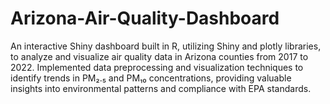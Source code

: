 # Arizona-Air-Quality-Dashboard
An interactive Shiny dashboard built in R, utilizing Shiny and plotly libraries, to analyze and visualize air quality data in Arizona counties from 2017 to 2022. Implemented data preprocessing and visualization techniques to identify trends in PM₂.₅ and PM₁₀ concentrations, providing valuable insights into environmental patterns and compliance with EPA standards.

